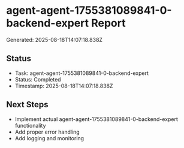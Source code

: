 # agent-agent-1755381089841-0-backend-expert Report

Generated: 2025-08-18T14:07:18.838Z

## Status
- Task: agent-agent-1755381089841-0-backend-expert
- Status: Completed
- Timestamp: 2025-08-18T14:07:18.838Z

## Next Steps
- Implement actual agent-agent-1755381089841-0-backend-expert functionality
- Add proper error handling
- Add logging and monitoring
